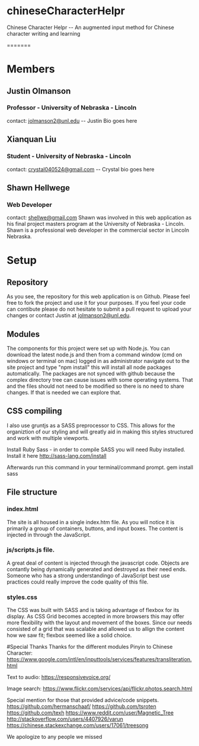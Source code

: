 # chineseCharacterHelpr
Chinese Character Helpr -- An augmented input method for Chinese character writing and learning

=======
# Members
## Justin Olmanson
### Professor - University of Nebraska - Lincoln
contact: jolmanson2@unl.edu
-- Justin Bio goes here

## Xianquan Liu
### Student - University of Nebraska - Lincoln
contact: crystal040524@gmail.com
-- Crystal bio goes here

## Shawn Hellwege
### Web Developer
contact: shellwe@gmail.com
Shawn was involved in this web application as his final project masters program at the University of Nebraska - Lincoln. Shawn is a professional web developer in the commercial sector in Lincoln Nebraska.

# Setup
## Repository
As you see, the repository for this web application is on Github. Please feel free to fork the project and use it for your purposes. If you feel your code can contibute please do not hesitate to submit a pull request to upload your changes or contact Justin at jolmanson2@unl.edu.

## Modules
The components for this project were set up with Node.js. You can download the latest node.js and then from a command window (cmd on windows or terminal on mac) logged in as administrator navigate out to the site project and type "npm install" this will install all node packages automatically. The packages are not synced with github because the complex directory tree can cause issues with some operating systems. That and the files should not need to be modified so there is no need to share changes. If that is needed we can explore that.

## CSS compiling
I also use gruntjs as a SASS preprocessor to CSS. This allows for the organiztion of our styling and will greatly aid in making this styles structured and work with multiple viewports.

Install Ruby Sass - in order to compile SASS you will need Ruby installed. Install it here
http://sass-lang.com/install

Afterwards run this command in your terminal/command prompt.
gem install sass

## File structure
### index.html
The site is all housed in a single index.htm file. As you will notice it is primarily a group of containers, buttons, and input boxes. The content is injected in through the JavaScript.

### js/scripts.js file.
A great deal of content is injected through the javascript code. Objects are contantly being dynamically generated and destroyed as their need ends. Someone who has a strong understandingo of JavaScript best use practices could really improve the code quality of this file.


### styles.css
The CSS was built with SASS and is taking advantage of flexbox for its display. As CSS Grid becomes accepted in more browsers this may offer more flexibility with the layout and movement of the boxes. Since our needs consisted of a grid that was scalable and allowed us to allign the content how we saw fit; flexbox seemed like a solid choice.

#Special Thanks
Thanks for the different modules
Pinyin to Chinese Character:
https://www.google.com/intl/en/inputtools/services/features/transliteration.html

Text to audio:
https://responsivevoice.org/

Image search:
https://www.flickr.com/services/api/flickr.photos.search.html

Special mention for those that provided advice/code snippets.
https://github.com/hermanschaaf/
https://github.com/tsroten
https://github.com/texh
https://www.reddit.com/user/Magnetic_Tree
http://stackoverflow.com/users/4407926/varun
https://chinese.stackexchange.com/users/17061/treesong

We apologize to any people we missed